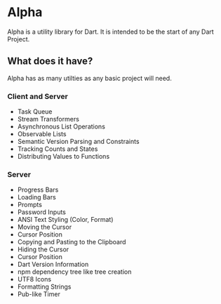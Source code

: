 # Alpha

Alpha is a utility library for Dart. It is intended to be the start of any Dart Project.

## What does it have?

Alpha has as many utilties as any basic project will need.

### Client and Server
- Task Queue
- Stream Transformers
- Asynchronous List Operations
- Observable Lists
- Semantic Version Parsing and Constraints
- Tracking Counts and States
- Distributing Values to Functions

### Server

- Progress Bars
- Loading Bars
- Prompts
- Password Inputs
- ANSI Text Styling (Color, Format)
- Moving the Cursor
- Cursor Position
- Copying and Pasting to the Clipboard
- Hiding the Cursor
- Cursor Position
- Dart Version Information
- npm dependency tree like tree creation
- UTF8 Icons
- Formatting Strings
- Pub-like Timer